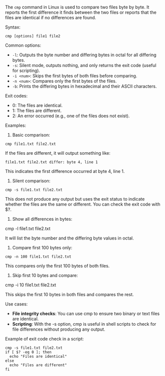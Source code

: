 The ```cmp``` command in Linux is used to compare two files byte by byte. It reports the first difference it finds between the two files or reports that the files are identical if no differences are found.

Syntax:

```
cmp [options] file1 file2
```

Common options:

* ```-l```: Outputs the byte number and differing bytes in octal for all differing bytes.
* ```-s```: Silent mode, outputs nothing, and only returns the exit code (useful for scripting).
* ```-i <num>```: Skips the first <num> bytes of both files before comparing.
* ```-n <num>```: Compares only the first <num> bytes of the files.
* ```-b```: Prints the differing bytes in hexadecimal and their ASCII characters.

Exit codes:

* 0: The files are identical.
* 1: The files are different.
* 2: An error occurred (e.g., one of the files does not exist).

Examples:

1. Basic comparison:

```
cmp file1.txt file2.txt
```

If the files are different, it will output something like:

```
file1.txt file2.txt differ: byte 4, line 1
```

This indicates the first difference occurred at byte 4, line 1.

1. Silent comparison:

```
cmp -s file1.txt file2.txt
```

This does not produce any output but uses the exit status to indicate whether the files are the same or different. You can check the exit code with $?.

1. Show all differences in bytes:

cmp -l file1.txt file2.txt

It will list the byte number and the differing byte values in octal.

1. Compare first 100 bytes only:

```
cmp -n 100 file1.txt file2.txt
```

This compares only the first 100 bytes of both files.

1. Skip first 10 bytes and compare:

cmp -i 10 file1.txt file2.txt

This skips the first 10 bytes in both files and compares the rest.

Use cases:

* **File integrity checks**: You can use cmp to ensure two binary or text files are identical.
* **Scripting**: With the -s option, cmp is useful in shell scripts to check for file differences without producing any output.

Example of exit code check in a script:

```
cmp -s file1.txt file2.txt
if [ $? -eq 0 ]; then
  echo "Files are identical"
else
  echo "Files are different"
fi
```
